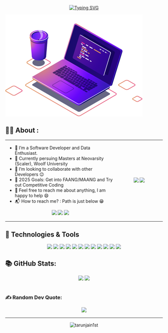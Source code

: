 <div align="center" > 

   [![Typing SVG](https://readme-typing-svg.demolab.com/?&center=true&size=25&duration=3000&lines=Hello;नमस्ते;जय+जिनेन्द्र;Vanakkam+(வணக்கம்);Bonjour;Hola;Nǐ+hǎo+(你好);Olà;Konichiwa+(こんにちは);Xin+chào;Marhaba+(مرحبًا))](https://git.io/typing-svg)
</div>

![](images/laptop.png)

## 👨‍💻 About :

<div>
   <table width="100%">
      <tr>
         <td width="70%">

-   🌱 I’m a Software Developer and Data Enthusiast.
-   🔭 Currently persuing Masters at Neovarsity (Scaler), Woolf University 
-   👯 I’m looking to collaborate with other Developers :wink:
-   🥅 2025 Goals: Get into FAANG/MAANG and Try out Competitive Coding
-   💬 Feel free to reach me about anything, I am happy to help :smile:
-   📬 How to reach me? : Path is just below :grin:

<p align="center">
<a href="https://linkedin.com/in/tarunjain1st" target="blank"><img src="https://img.shields.io/static/v1?label=|&labelColor=493252&message=LINKEDIN&color=493252&style=for-the-badge&logo=linkedin"/></a>
<a href="https://twitter.com/tarunjain1st" target="blank"><img src="https://img.shields.io/static/v1?label=|&labelColor=493252&message=TWITTER&color=493252&style=for-the-badge&logo=twitter&logoColor=white"/></a>
<a href="https://www.instagram.com/tarunjain1st/" target="blank"><img src="https://img.shields.io/static/v1?label=|&labelColor=493252&message=INSTAGRAM&color=493252&style=for-the-badge&logo=instagram&logoColor=white"/></a>
</p>
         </td>
         <td width="30%" align='center'>
            <img  src="https://user-images.githubusercontent.com/74038190/212750672-2f3f2b50-c84f-4ed8-a60a-849ae69ff9df.gif">
            <img  src="https://github-readme-stats.vercel.app/api/top-langs/?username=tarunjain1st&hide_border=true&layout=compact&theme=react">
         </td>
      </tr>
   </table>
</div>

## 🔧 Technologies & Tools

<div align="center">

![](https://img.shields.io/badge/Linux-informational?style=flat&logo=linux)
![](https://img.shields.io/badge/VS_Code-informational?style=flat&logo=visualstudiocode)
![](https://img.shields.io/badge/Python-informational?style=flat&logo=python&logoColor=yellow)
![](https://img.shields.io/badge/JavaScript-informational?style=flat&logo=javascript)
![](https://img.shields.io/badge/Git-informational?style=flat&logo=git)
![](https://img.shields.io/badge/MySQL-informational?style=flat&logo=mysql&logoColor=white)
![](https://img.shields.io/badge/MongoDB-informational?style=flat&logo=mongodb)
![](https://img.shields.io/badge/Postman-informational?style=flat&logo=postman)
![](https://img.shields.io/badge/Docker-informational?style=flat&logo=docker)
![](https://img.shields.io/badge/Kubernetes-informational?style=flat&logo=kubernetes&logoColor=white)
![](https://img.shields.io/badge/Azure-informational?style=flat&logo=microsoftazure)
![](https://img.shields.io/badge/AWS-informational?style=flat&logo=amazon-aws)
</div>

## 📚 GitHub Stats:

<div align="center">
   <img  src="https://github-readme-stats.vercel.app/api?username=tarunjain1st&show_icons=true&hide_border=true&theme=react" width="46%">
   <img  src="https://github-readme-streak-stats.herokuapp.com/?user=tarunjain1st&hide_border=true&theme=react" width="48.6%">
</div>
<br/>

### ✍️ Random Dev Quote:

<div align='center'>
  
   ![](https://quotes-github-readme.vercel.app/api?type=horizontal&theme=radical)

  ---
  
   <img src="https://komarev.com/ghpvc/?username=tarunjain1st&label=Views&color=brightgreen&style=plastic" alt="tarunjain1st" />
</div>

<img sarc="https://imgur.com/DBgkbFW.jpeg" width="100%">

